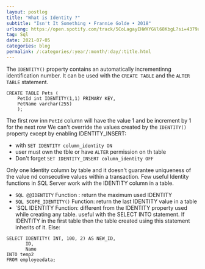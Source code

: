 ```yaml
---
layout: postlog
title: "What is Identity ?"
subtitle: "Isn't It Something • Frannie Golde • 2018"
urlsong: https://open.spotify.com/track/5CoLagayEHWXYGVl68KbgL?si=4379a9c12721495b
tag: Sql
date: 2021-07-05
categories: blog
permalink: /:categories/:year/:month/:day/:title.html
---
```


The `IDENTITY()` property contains an automatically incrementinng identification number. It can be used with the `CREATE TABLE` and the  `ALTER TABLE` statement. 
```
CREATE TABLE Pets (
    PetId int IDENTITY(1,1) PRIMARY KEY,
    PetName varchar(255)
    );
```
The first row inn `PetId` column will have the value 1 and be increment by 1 for the next row 
We can't override the values created by the `IDENTITY()` property except by enabling IDENTITY_INSERT:
- with `SET IDENTITY column_identity ON`
- user must own the tble or have `ALTER` permission on th table
- Don't forget `SET IDENTITY_INSERT column_identity OFF`

Only one Identity column by table and it doesn't guarantee uniqueness of the value nd  consecutive values  within a transaction. Few useful Identity functions in SQL Server work with the IDENTITY column in a table.
- `SQL @@IDENTITY` Function : return the maximum used IDENTITY
- `SQL SCOPE_IDENTITY()` Function: return the last IDENTITY value in a table
- `SQL IDENTITY Function: different from the IDENTITY property used while creating any table. useful with the SELECT INTO statement. If IDENTITY in the first table then the table created using this statement inherits of it. Else:
```
SELECT IDENTITY( INT, 100, 2) AS NEW_ID, 
       ID, 
       Name
INTO temp2
FROM employeedata;
```
